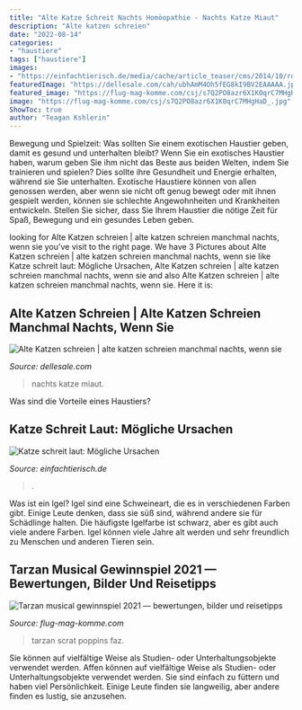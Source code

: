 ```yaml
---
title: "Alte Katze Schreit Nachts Homöopathie - Nachts Katze Miaut"
description: "Alte katzen schreien"
date: "2022-08-14"
categories:
- "haustiere"
tags: ["haustiere"]
images:
- "https://einfachtierisch.de/media/cache/article_teaser/cms/2014/10/rote-katze-miaut-shutterstock-Sue-McDonald.jpg?446708"
featuredImage: "https://dellesale.com/cah/ubhAmM4Oh5fEG8kI9BV2EAAAAA.jpg"
featured_image: "https://flug-mag-komme.com/csj/s7Q2PO8azr6X1K0qrC7MHgHaD_.jpg"
image: "https://flug-mag-komme.com/csj/s7Q2PO8azr6X1K0qrC7MHgHaD_.jpg"
ShowToc: true
author: "Teagan Kshlerin"
---
```



Bewegung und Spielzeit: Was sollten Sie einem exotischen Haustier geben, damit es gesund und unterhalten bleibt?
Wenn Sie ein exotisches Haustier haben, warum geben Sie ihm nicht das Beste aus beiden Welten, indem Sie trainieren und spielen? Dies sollte ihre Gesundheit und Energie erhalten, während sie Sie unterhalten.
Exotische Haustiere können von allen genossen werden, aber wenn sie nicht oft genug bewegt oder mit ihnen gespielt werden, können sie schlechte Angewohnheiten und Krankheiten entwickeln. Stellen Sie sicher, dass Sie Ihrem Haustier die nötige Zeit für Spaß, Bewegung und ein gesundes Leben geben.

	

		
looking for Alte Katzen schreien | alte katzen schreien manchmal nachts, wenn sie you've visit to the right page. We have 3 Pictures about Alte Katzen schreien | alte katzen schreien manchmal nachts, wenn sie like Katze schreit laut: Mögliche Ursachen, Alte Katzen schreien | alte katzen schreien manchmal nachts, wenn sie and also Alte Katzen schreien | alte katzen schreien manchmal nachts, wenn sie. Here it is:
		
    
## Alte Katzen Schreien | Alte Katzen Schreien Manchmal Nachts, Wenn Sie

<img loading=lazy src="https://dellesale.com/cah/ubhAmM4Oh5fEG8kI9BV2EAAAAA.jpg" onerror="this.onerror=null;this.src='https://tse4.mm.bing.net/th?id=OIP.DnMbiwAbrXmGJIrZFkFuzQAAAA&amp;pid=15.1';" alt="Alte Katzen schreien | alte katzen schreien manchmal nachts, wenn sie">

_Source: dellesale.com_

>nachts katze miaut. 

	

Was sind die Vorteile eines Haustiers?

    
## Katze Schreit Laut: Mögliche Ursachen

<img loading=lazy src="https://einfachtierisch.de/media/cache/article_teaser/cms/2014/10/rote-katze-miaut-shutterstock-Sue-McDonald.jpg?446708" onerror="this.onerror=null;this.src='https://tse4.mm.bing.net/th?id=OIP.eejTN_x4wuwqWH2Swi4sxQHaFh&amp;pid=15.1';" alt="Katze schreit laut: Mögliche Ursachen">

_Source: einfachtierisch.de_

>. 

	

Was ist ein Igel?
Igel sind eine Schweineart, die es in verschiedenen Farben gibt. Einige Leute denken, dass sie süß sind, während andere sie für Schädlinge halten. Die häufigste Igelfarbe ist schwarz, aber es gibt auch viele andere Farben. Igel können viele Jahre alt werden und sehr freundlich zu Menschen und anderen Tieren sein.

    
## Tarzan Musical Gewinnspiel 2021 — Bewertungen, Bilder Und Reisetipps

<img loading=lazy src="https://flug-mag-komme.com/csj/s7Q2PO8azr6X1K0qrC7MHgHaD_.jpg" onerror="this.onerror=null;this.src='https://tse3.mm.bing.net/th?id=OIP.fPtEsTSSCLww80J0mW4LzAAAAA&amp;pid=15.1';" alt="Tarzan musical gewinnspiel 2021 — bewertungen, bilder und reisetipps">

_Source: flug-mag-komme.com_

>tarzan scrat poppins faz. 

	

Sie können auf vielfältige Weise als Studien- oder Unterhaltungsobjekte verwendet werden.
Affen können auf vielfältige Weise als Studien- oder Unterhaltungsobjekte verwendet werden. Sie sind einfach zu füttern und haben viel Persönlichkeit. Einige Leute finden sie langweilig, aber andere finden es lustig, sie anzusehen.

